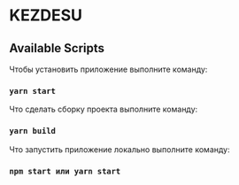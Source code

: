 

# KEZDESU

## Available Scripts

Чтобы установить приложение выполните команду:

### `yarn start`

Что сделать сборку проекта выполните команду:

### `yarn build`

Что запустить приложение локально выполните команду:

### `npm start или yarn start`


